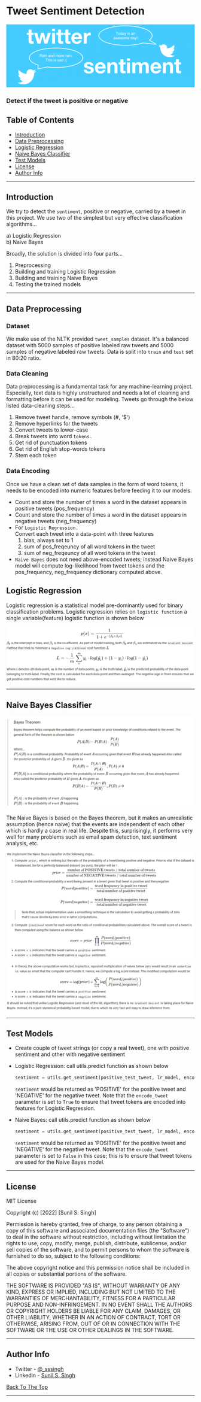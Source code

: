 # Tweet Sentiment Detection

![](images/tweet_sentiment_title.png)

### Detect if the tweet is positive or negative


## Table of Contents

- [Introduction](#introduction) 
- [Data Preprocessing](#data-preprocessing)
- [Logistic Regression](#logistic-regression)
- [Naive Bayes Classifier](#naive-bayes-classifier)
- [Test Models](#test-models)
- [License](#license)
- [Author Info](#author-info)

---

## Introduction

We try to detect the `sentiment`, positive or negative, carried by a tweet in this project. We use two of the simplest but very effective classification algorithms... 

a) Logistic Regression  
b) Naive Bayes

Broadly, the solution is divided into four parts…
1) Preprocessing
2) Building and training Logistic Regression
3) Building and training Naive Bayes 
4) Testing the trained models

---

## Data Preprocessing

### Dataset
We make use of the NLTK provided `tweet_samples` dataset. It's a balanced dataset with 5000 samples of positive labeled raw tweets and 5000 samples of negative labeled raw tweets. Data is split into `train` and `test` set in 80:20 ratio.

### Data Cleaning
Data preprocessing is a fundamental task for any machine-learning project. Especially, text data is highly unstructured and needs a lot of cleaning and formatting before it can be used for modeling. 
Tweets go through the below listed data-cleaning steps...  
  1) Remove tweet handle, remove symbols (#, '$')
  2) Remove hyperlinks for the tweets
  4) Convert tweets to lower-case
  5) Break tweets into word `tokens.`
  5) Get rid of punctuation tokens
  6) Get rid of English stop-words tokens
  7) Stem each token
  
### Data Encoding
Once we have a clean set of data samples in the form of word tokens, it needs to be encoded into numeric features before feeding it to our models.

* Count and store the number of times a word in the dataset appears in positive tweets (pos_frequency)  
* Count and store the number of times a word in the dataset appears in negative tweets (neg_frequency)
* For `Logistic Regression.`  
Convert each tweet into a data-point with three features  
     1) bias, always set to 1
     2) sum of pos_freqeuncy of all word tokens in the tweet
     3) sum of neg_freqeuncy of all word tokens in the tweet
* `Naive Bayes` does not need above-encoded tweets; instead Naive Bayes model will compute log-likelihood from tweet tokens and the pos_frequency, neg_frequency dictionary computed above.

## Logistic Regression
Logistic regression is a statistical model pre-dominantly used for binary classification problems. Logistic regression relies on `logistic function` a single variable(feature) logistic function is shown below

![](images/tweet_lr_pic1.png)

---

## Naive Bayes Classifier

![](images/tweet_nb_pic1.png)

The Naive Bayes is based on the Bayes theorem, but it makes an unrealistic assumption (hence naive) that the events are independent of each other which is hardly a case in real life. Despite this, surprisingly, it performs very well for many problems such as email spam detection, text sentiment analysis, etc.

![](images/tweet_nb_pic2.png)


![](images/tweet_nb_pic3.png)

---
 
## Test Models

* Create couple of tweet strings (or copy a real tweet), one with positive sentiment and other with negative sentiment
* Logistic Regression: call utils.predict function as shown below
  ```python
  sentiment = utils.get_sentiment(positive_test_tweet, lr_model, encode_tweet=True)
  ```
  
  `sentiment` would be returned as 'POSITIVE' for the positive tweet and 'NEGATIVE' for the negative tweet. Note that the `encode_tweet` parameter is set to `True` to ensure that tweet tokens are encoded into features for Logistic Regression.
* Naive Bayes: call utils.predict function as shown below
  ```python
  sentiment = utils.get_sentiment(positive_test_tweet, lr_model, encode_tweet=False)
  ```
  
  `sentiment` would be returned as 'POSITIVE' for the positive tweet and 'NEGATIVE' for the negative tweet. Note that the `encode_tweet` parameter is set to `False` in this case; this is to ensure that tweet tokens are used for the Naive Bayes model.

---

## License

MIT License

Copyright (c) [2022] [Sunil S. Singh]

Permission is hereby granted, free of charge, to any person obtaining a copy
of this software and associated documentation files (the "Software") to deal
in the software without restriction, including without limitation the rights
to use, copy, modify, merge, publish, distribute, sublicense, and/or sell
copies of the software, and to permit persons to whom the software is
furnished to do so, subject to the following conditions:

The above copyright notice and this permission notice shall be included in all
copies or substantial portions of the software.

THE SOFTWARE IS PROVIDED "AS IS", WITHOUT WARRANTY OF ANY KIND, EXPRESS OR
IMPLIED, INCLUDING BUT NOT LIMITED TO THE WARRANTIES OF MERCHANTABILITY,
FITNESS FOR A PARTICULAR PURPOSE AND NON-INFRINGEMENT. IN NO EVENT SHALL THE
AUTHORS OR COPYRIGHT HOLDERS BE LIABLE FOR ANY CLAIM, DAMAGES, OR OTHER
LIABILITY, WHETHER IN AN ACTION OF CONTRACT, TORT OR OTHERWISE, ARISING FROM,
OUT OF OR IN CONNECTION WITH THE SOFTWARE OR THE USE OR OTHER DEALINGS IN THE
SOFTWARE.

---

## Author Info

- Twitter - [@_sssingh](https://twitter.com/_sssingh)
- Linkedin - [Sunil S. Singh](https://linkedin.com/in/sssingh)

[Back To The Top](#Tweet-Sentiment-Detection)

---